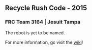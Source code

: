 ## Recycle Rush Code - 2015
### FRC Team 3164 | Jesuit Tampa

The robot is yet to be named.

For more information, go visit the [wiki](https://github.com/stealthtigers3164/2015_FRC3164_Recycle_Rush/wiki/Home)! 
